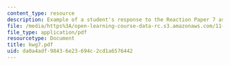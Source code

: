 ```yaml
---
content_type: resource
description: Example of a student's response to the Reaction Paper 7 assignment.
file: /media/https%3A/open-learning-course-data-rc.s3.amazonaws.com/11-368-environmental-justice-fall-2004/da0a4adf98436e23694c2cd1a6576442_kwg7.pdf
file_type: application/pdf
resourcetype: Document
title: kwg7.pdf
uid: da0a4adf-9843-6e23-694c-2cd1a6576442
---
```

